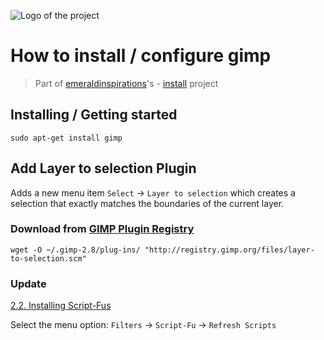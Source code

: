 ![Logo of the project](http://vps56132.vps.ovh.ca/logo.gitHub.png)

# How to install / configure gimp
> Part of [emeraldinspirations](https://github.com/emeraldinspirations)'s - [install](https://github.com/emeraldinspirations/install)
 project

## Installing / Getting started

```shell
sudo apt-get install gimp
```

## Add Layer to selection Plugin

Adds a new menu item `Select` → `Layer to selection` which creates a selection that exactly matches the boundaries of the current layer.

### Download from [GIMP Plugin Registry](http://registry.gimp.org/node/27002)

```shell
wget -O ~/.gimp-2.8/plug-ins/ "http://registry.gimp.org/files/layer-to-selection.scm"
```
### Update

[2.2. Installing Script-Fus](https://docs.gimp.org/en/install-script-fu.html)

Select the menu option: `Filters` → `Script-Fu` → `Refresh Scripts`
